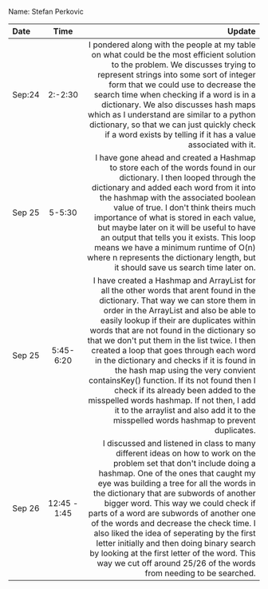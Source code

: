 Name: Stefan Perkovic

| Date   |     Time     |                                                                                                                                                                                                                                                                                                                                                                                                                                                                                                                                                                                                                                                                                Update |
|:-------|:------------:|--------------------------------------------------------------------------------------------------------------------------------------------------------------------------------------------------------------------------------------------------------------------------------------------------------------------------------------------------------------------------------------------------------------------------------------------------------------------------------------------------------------------------------------------------------------------------------------------------------------------------------------------------------------------------------------:|
| Sep:24 |   2:-2:30    |                                                                                                                                                                                                                 I pondered along with the people at my table on what could be the most efficient solution to the problem. We discusses trying to represent strings into some sort of integer form that we could use to decrease the search time when checking if a word is in a dictionary. We also discusses hash maps which as I understand are similar to a python dictionary, so that we can just quickly check if a word exists by telling if it has a value associated with it. |
| Sep 25 |    5-5:30    |                                                                                                                                                               I have gone ahead and created a Hashmap to store each of the words found in our dictionary. I then looped through the dictionary and added each word from it into the hashmap with the associated boolean value of true. I don't think theirs much importance of what is stored in each value, but maybe later on it will be useful to have an output that tells you it exists. This loop means we have a minimum runtime of O(n) where n represents the dictionary length, but it should save us search time later on. |
| Sep 25 |  5:45-6:20   | I have created a Hashmap and ArrayList for all the other words that arent found in the dictionary. That way we can store them in order in the ArrayList and also be able to easily lookup if their are duplicates within words that are not found in the dictionary so that we don't put them in the list twice. I then created a loop that goes through each word in the dictionary and checks if it is found in the hash map using the very convient containsKey() function. If its not found then I check if its already been added to the misspelled words hashmap. If not then, I add it to the arraylist and also add it to the misspelled words hashmap to prevent duplicates. |
| Sep 26 | 12:45 - 1:45 |                                                                           I discussed and listened in class to many different ideas on how to work on the problem set that don't include doing a hashmap. One of the ones that caught my eye was building a tree for all the words in the dictionary that are subwords of another bigger word. This way we could check if parts of a word are subwords of another one of the words and decrease the check time. I also liked the idea of seperating by the first letter initially and then doing binary search by looking at the first letter of the word. This way we cut off around 25/26 of the words from needing to be searched. |


